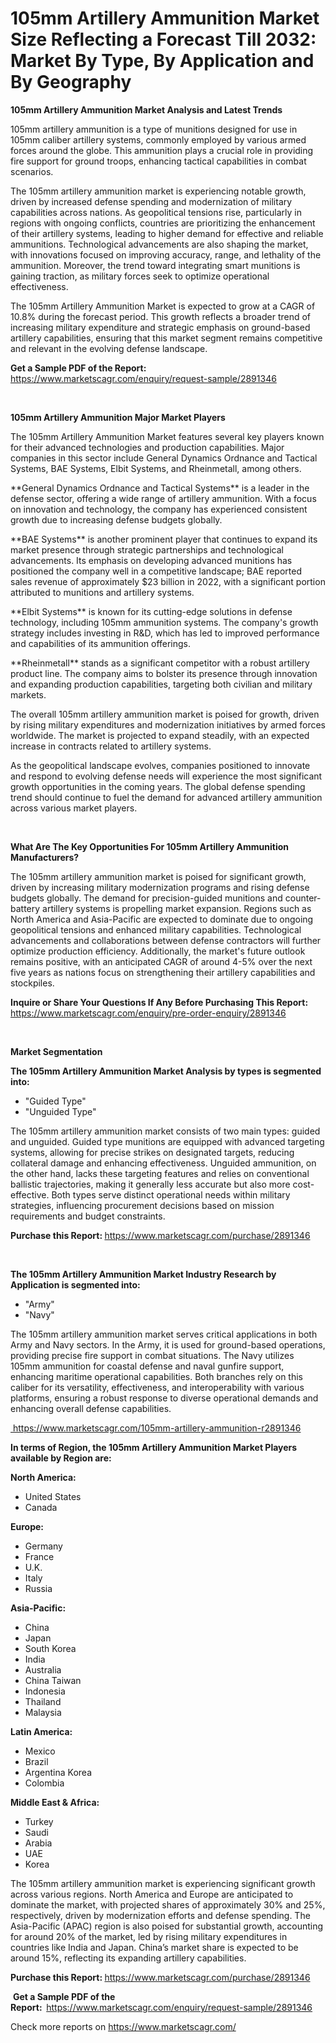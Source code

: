 <p><h1>105mm Artillery Ammunition Market Size Reflecting a Forecast Till 2032: Market By Type, By Application and By Geography</h1></p><p><strong>105mm Artillery Ammunition Market Analysis and Latest Trends</strong></p>
<p><p>105mm artillery ammunition is a type of munitions designed for use in 105mm caliber artillery systems, commonly employed by various armed forces around the globe. This ammunition plays a crucial role in providing fire support for ground troops, enhancing tactical capabilities in combat scenarios.</p><p>The 105mm artillery ammunition market is experiencing notable growth, driven by increased defense spending and modernization of military capabilities across nations. As geopolitical tensions rise, particularly in regions with ongoing conflicts, countries are prioritizing the enhancement of their artillery systems, leading to higher demand for effective and reliable ammunitions. Technological advancements are also shaping the market, with innovations focused on improving accuracy, range, and lethality of the ammunition. Moreover, the trend toward integrating smart munitions is gaining traction, as military forces seek to optimize operational effectiveness.</p><p>The 105mm Artillery Ammunition Market is expected to grow at a CAGR of 10.8% during the forecast period. This growth reflects a broader trend of increasing military expenditure and strategic emphasis on ground-based artillery capabilities, ensuring that this market segment remains competitive and relevant in the evolving defense landscape.</p></p>
<p><strong>Get a Sample PDF of the Report:&nbsp;</strong> <a href="https://www.marketscagr.com/enquiry/request-sample/2891346?utm_campaign=2635&utm_medium=2&utm_source=Github&utm_content=ia&utm_term=14032025&utm_id=105mm-artillery-ammunition">https://www.marketscagr.com/enquiry/request-sample/2891346</a></p>
<p>&nbsp;</p>
<p><strong>105mm Artillery Ammunition Major Market Players</strong></p>
<p><p>The 105mm Artillery Ammunition Market features several key players known for their advanced technologies and production capabilities. Major companies in this sector include General Dynamics Ordnance and Tactical Systems, BAE Systems, Elbit Systems, and Rheinmetall, among others.</p><p>**General Dynamics Ordnance and Tactical Systems** is a leader in the defense sector, offering a wide range of artillery ammunition. With a focus on innovation and technology, the company has experienced consistent growth due to increasing defense budgets globally. </p><p>**BAE Systems** is another prominent player that continues to expand its market presence through strategic partnerships and technological advancements. Its emphasis on developing advanced munitions has positioned the company well in a competitive landscape; BAE reported sales revenue of approximately $23 billion in 2022, with a significant portion attributed to munitions and artillery systems.</p><p>**Elbit Systems** is known for its cutting-edge solutions in defense technology, including 105mm ammunition systems. The company's growth strategy includes investing in R&D, which has led to improved performance and capabilities of its ammunition offerings. </p><p>**Rheinmetall** stands as a significant competitor with a robust artillery product line. The company aims to bolster its presence through innovation and expanding production capabilities, targeting both civilian and military markets. </p><p>The overall 105mm artillery ammunition market is poised for growth, driven by rising military expenditures and modernization initiatives by armed forces worldwide. The market is projected to expand steadily, with an expected increase in contracts related to artillery systems. </p><p>As the geopolitical landscape evolves, companies positioned to innovate and respond to evolving defense needs will experience the most significant growth opportunities in the coming years. The global defense spending trend should continue to fuel the demand for advanced artillery ammunition across various market players.</p></p>
<p>&nbsp;</p>
<p><strong>What Are The Key Opportunities For 105mm Artillery Ammunition Manufacturers?</strong></p>
<p><p>The 105mm artillery ammunition market is poised for significant growth, driven by increasing military modernization programs and rising defense budgets globally. The demand for precision-guided munitions and counter-battery artillery systems is propelling market expansion. Regions such as North America and Asia-Pacific are expected to dominate due to ongoing geopolitical tensions and enhanced military capabilities. Technological advancements and collaborations between defense contractors will further optimize production efficiency. Additionally, the market's future outlook remains positive, with an anticipated CAGR of around 4-5% over the next five years as nations focus on strengthening their artillery capabilities and stockpiles.</p></p>
<p><strong>Inquire or Share Your Questions If Any Before Purchasing This Report:</strong> <a href="https://www.marketscagr.com/enquiry/pre-order-enquiry/2891346?utm_campaign=2635&utm_medium=2&utm_source=Github&utm_content=ia&utm_term=14032025&utm_id=105mm-artillery-ammunition">https://www.marketscagr.com/enquiry/pre-order-enquiry/2891346</a></p>
<p>&nbsp;</p>
<p><strong>Market Segmentation</strong></p>
<p><strong>The 105mm Artillery Ammunition Market Analysis by types is segmented into:</strong></p>
<p><ul><li>"Guided Type"</li><li>"Unguided Type"</li></ul></p>
<p><p>The 105mm artillery ammunition market consists of two main types: guided and unguided. Guided type munitions are equipped with advanced targeting systems, allowing for precise strikes on designated targets, reducing collateral damage and enhancing effectiveness. Unguided ammunition, on the other hand, lacks these targeting features and relies on conventional ballistic trajectories, making it generally less accurate but also more cost-effective. Both types serve distinct operational needs within military strategies, influencing procurement decisions based on mission requirements and budget constraints.</p></p>
<p><strong>Purchase this Report:&nbsp;</strong><a href="https://www.marketscagr.com/purchase/2891346?utm_campaign=2635&utm_medium=2&utm_source=Github&utm_content=ia&utm_term=14032025&utm_id=105mm-artillery-ammunition">https://www.marketscagr.com/purchase/2891346</a></p>
<p>&nbsp;</p>
<p><strong>The 105mm Artillery Ammunition Market Industry Research by Application is segmented into:</strong></p>
<p><ul><li>"Army"</li><li>"Navy"</li></ul></p>
<p><p>The 105mm artillery ammunition market serves critical applications in both Army and Navy sectors. In the Army, it is used for ground-based operations, providing precise fire support in combat situations. The Navy utilizes 105mm ammunition for coastal defense and naval gunfire support, enhancing maritime operational capabilities. Both branches rely on this caliber for its versatility, effectiveness, and interoperability with various platforms, ensuring a robust response to diverse operational demands and enhancing overall defense capabilities.</p></p>
<p><a href="https://www.marketscagr.com/105mm-artillery-ammunition-r2891346?utm_campaign=2635&utm_medium=2&utm_source=Github&utm_content=ia&utm_term=14032025&utm_id=105mm-artillery-ammunition">&nbsp;https://www.marketscagr.com/105mm-artillery-ammunition-r2891346</a></p>
<p><strong>In terms of Region, the 105mm Artillery Ammunition Market Players available by Region are:</strong></p>
<p>
    <p> <strong> North America: </strong>
        <ul>
            <li>United States</li>
            <li>Canada</li>
        </ul>
        </p> 
    <p> <strong> Europe: </strong>
        <ul>
            <li>Germany</li>
            <li>France</li>
            <li>U.K.</li>
            <li>Italy</li>
            <li>Russia</li>
        </ul>
        </p> 
    <p> <strong> Asia-Pacific: </strong>
        <ul>
            <li>China</li>
            <li>Japan</li>
            <li>South Korea</li>
            <li>India</li>
            <li>Australia</li>
            <li>China Taiwan</li>
            <li>Indonesia</li>
            <li>Thailand</li>
            <li>Malaysia</li>
        </ul>
        </p> 
    <p> <strong> Latin America: </strong>
        <ul>
            <li>Mexico</li>
            <li>Brazil</li>
            <li>Argentina Korea</li>
            <li>Colombia</li>
        </ul>
        </p> 
    <p> <strong> Middle East & Africa: </strong>
        <ul>
            <li>Turkey</li>
            <li>Saudi</li>
            <li>Arabia</li>
            <li>UAE</li>
            <li>Korea</li>
        </ul>
    </p>
    </p>
<p><p>The 105mm artillery ammunition market is experiencing significant growth across various regions. North America and Europe are anticipated to dominate the market, with projected shares of approximately 30% and 25%, respectively, driven by modernization efforts and defense spending. The Asia-Pacific (APAC) region is also poised for substantial growth, accounting for around 20% of the market, led by rising military expenditures in countries like India and Japan. China’s market share is expected to be around 15%, reflecting its expanding artillery capabilities.</p></p>
<p><strong>Purchase this Report: </strong><a href="https://www.marketscagr.com/purchase/2891346?utm_campaign=2635&utm_medium=2&utm_source=Github&utm_content=ia&utm_term=14032025&utm_id=105mm-artillery-ammunition">https://www.marketscagr.com/purchase/2891346</a></p>
<p>&nbsp;<strong>Get a Sample PDF of the Report:&nbsp;&nbsp;</strong><a href="https://www.marketscagr.com/enquiry/request-sample/2891346?utm_campaign=2635&utm_medium=2&utm_source=Github&utm_content=ia&utm_term=14032025&utm_id=105mm-artillery-ammunition">https://www.marketscagr.com/enquiry/request-sample/2891346</a></p>
<p><strong></strong></p>
<p>Check more reports on <a href="https://www.marketscagr.com/?utm_campaign=2635&utm_medium=2&utm_source=Github&utm_content=ia&utm_term=14032025&utm_id=105mm-artillery-ammunition">https://www.marketscagr.com/</a></p>